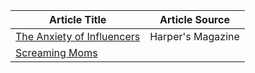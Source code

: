 | Article Title | Article Source |
| ------------- | -------------- |
| [The Anxiety of Influencers](https://harpers.org/archive/2021/06/tiktok-house-collab-house-the-anxiety-of-influencers/) | Harper's Magazine |
| [Screaming Moms](https://www.washingtonpost.com/lifestyle/2022/02/14/momscream-events-anger/)
